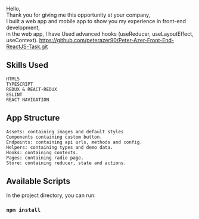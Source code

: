 Hello, <br/>
Thank you for giving me this opportunity at your company,<br/>
I built a web app and mobile app to show you my experience in front-end development,<br/>
in the web app, I have Used advanced hooks (useReducer, useLayoutEffect, useContext).
https://github.com/peterazer90/Peter-Azer-Front-End-ReactJS-Task.git
## Skills Used
    HTML5
    TYPESCRIPT
    REDUX & REACT-REDUX
    ESLINT
    REACT NAVIGATION

## App Structure
    Assets: containing images and default styles
    Components containing custom button.
    Endpoints: containing api urls, methods and config.
    Helpers: containing types and demo data.
    Hooks: containing contexts.
    Pages: containing radio page.
    Store: containing reducer, state and actions.

## Available Scripts

In the project directory, you can run:
### `npm install`
